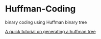 # Huffman-Coding
binary coding using Huffman binary tree  

[A quick tutorial on generating a huffman tree](https://www.siggraph.org/education/materials/HyperGraph/video/mpeg/mpegfaq/huffman_tutorial.html)  

